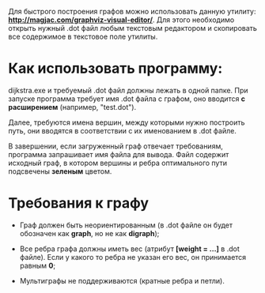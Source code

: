 Для быстрого построения графов можно использовать данную утилиту: **http://magjac.com/graphviz-visual-editor/**. 
Для этого необходимо открыть нужный .dot файл любым текстовым редактором и скопировать все содержимое в текстовое поле утилиты.

# Как использовать программу:

dijkstra.exe и требуемый .dot файл должны лежать в одной папке. При запуске программа требует имя .dot файла с графом, оно вводится **с расширением** (например, "test.dot"). 

Далее, требуются имена вершин, между которыми нужно построить путь, они вводятся в соответствии с их именованием в .dot файле. 

В завершении, если загруженный граф отвечает требованиям, программа запрашивает имя файла для вывода. 
Файл содержит исходный граф, в котором вершины и ребра оптимального пути подсвечены **зеленым** цветом. 

# Требования к графу

- Граф должен быть неориентированным (в .dot файле он будет обозначен как **graph**, но не как **digraph**);

- Все ребра графа должны иметь вес (атрибут **[weight = ...]** в .dot файле). Если у какого то ребра не указан его вес, он принимается равным **0**;

- Мультиграфы не поддерживаются (кратные ребра и петли).
